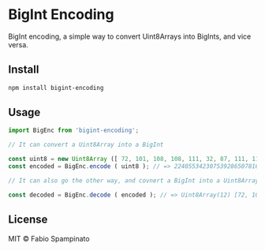# BigInt Encoding

BigInt encoding, a simple way to convert Uint8Arrays into BigInts, and vice versa.

## Install

```sh
npm install bigint-encoding
```

## Usage

```ts
import BigEnc from 'bigint-encoding';

// It can convert a Uint8Array into a BigInt

const uint8 = new Uint8Array ([ 72, 101, 108, 108, 111, 32, 87, 111, 114, 108, 100, 33 ]);
const encoded = BigEnc.encode ( uint8 ); // => 22405534230753928650781647905n

// It can also go the other way, and covnert a BigInt into a Uint8Array

const decoded = BigEnc.decode ( encoded ); // => Uint8Array(12) [72, 101, 108, 108, 111, 32, 87, 111, 114, 108, 100, 33]
```

## License

MIT © Fabio Spampinato
